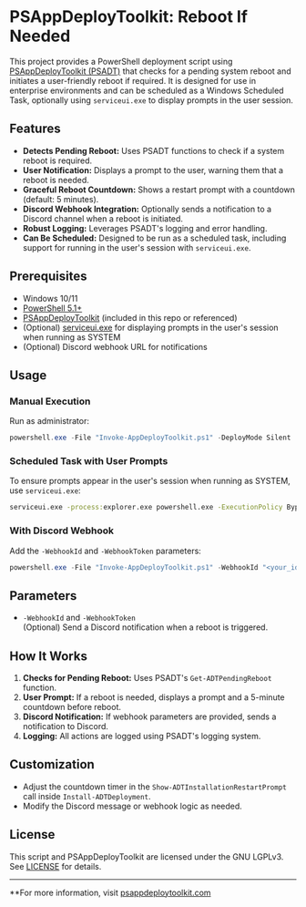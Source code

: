 # PSAppDeployToolkit: Reboot If Needed

This project provides a PowerShell deployment script using [PSAppDeployToolkit (PSADT)](https://psappdeploytoolkit.com) that checks for a pending system reboot and initiates a user-friendly reboot if required. It is designed for use in enterprise environments and can be scheduled as a Windows Scheduled Task, optionally using `serviceui.exe` to display prompts in the user session.

## Features

- **Detects Pending Reboot:** Uses PSADT functions to check if a system reboot is required.
- **User Notification:** Displays a prompt to the user, warning them that a reboot is needed.
- **Graceful Reboot Countdown:** Shows a restart prompt with a countdown (default: 5 minutes).
- **Discord Webhook Integration:** Optionally sends a notification to a Discord channel when a reboot is initiated.
- **Robust Logging:** Leverages PSADT's logging and error handling.
- **Can Be Scheduled:** Designed to be run as a scheduled task, including support for running in the user's session with `serviceui.exe`.

## Prerequisites

- Windows 10/11
- [PowerShell 5.1+](https://docs.microsoft.com/en-us/powershell/)
- [PSAppDeployToolkit](https://psappdeploytoolkit.com) (included in this repo or referenced)
- (Optional) [serviceui.exe](https://docs.microsoft.com/en-us/mem/configmgr/apps/deploy-use/serviceui-exe-technical-reference) for displaying prompts in the user's session when running as SYSTEM
- (Optional) Discord webhook URL for notifications

## Usage

### Manual Execution

Run as administrator:

```powershell
powershell.exe -File "Invoke-AppDeployToolkit.ps1" -DeployMode Silent
```

### Scheduled Task with User Prompts

To ensure prompts appear in the user's session when running as SYSTEM, use `serviceui.exe`:

```cmd
serviceui.exe -process:explorer.exe powershell.exe -ExecutionPolicy Bypass -File "C:\Path\To\Invoke-AppDeployToolkit.ps1" -DeployMode Silent
```

### With Discord Webhook

Add the `-WebhookId` and `-WebhookToken` parameters:

```powershell
powershell.exe -File "Invoke-AppDeployToolkit.ps1" -WebhookId "<your_id>" -WebhookToken "<your_token>"
```

## Parameters

- `-WebhookId` and `-WebhookToken`  
  (Optional) Send a Discord notification when a reboot is triggered.

## How It Works

1. **Checks for Pending Reboot:** Uses PSADT's `Get-ADTPendingReboot` function.
2. **User Prompt:** If a reboot is needed, displays a prompt and a 5-minute countdown before reboot.
3. **Discord Notification:** If webhook parameters are provided, sends a notification to Discord.
4. **Logging:** All actions are logged using PSADT's logging system.

## Customization

- Adjust the countdown timer in the `Show-ADTInstallationRestartPrompt` call inside `Install-ADTDeployment`.
- Modify the Discord message or webhook logic as needed.

## License

This script and PSAppDeployToolkit are licensed under the GNU LGPLv3. See [LICENSE](https://www.gnu.org/licenses/lgpl-3.0.html) for details.

---

**For more information, visit [psappdeploytoolkit.com](https://psappdeploytoolkit.com)